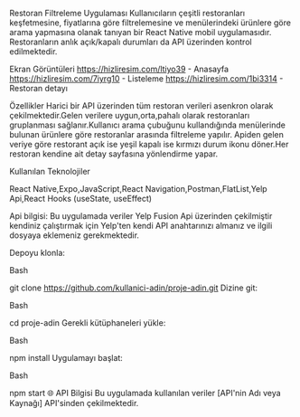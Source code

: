Restoran Filtreleme Uygulaması 
Kullanıcıların çeşitli restoranları keşfetmesine, fiyatlarına göre filtrelemesine ve menülerindeki ürünlere göre arama yapmasına olanak tanıyan bir React Native mobil uygulamasıdır. Restoranların anlık açık/kapalı durumları da API üzerinden kontrol edilmektedir.

Ekran Görüntüleri
https://hizliresim.com/ltiyo39 - Anasayfa
https://hizliresim.com/7iyrg10 - Listeleme 
https://hizliresim.com/1bi3314 - Restoran detayı


Özellikler 
Harici bir API üzerinden tüm restoran verileri asenkron olarak çekilmektedir.Gelen verilere uygun,orta,pahalı olarak restoranları
gruplanması sağlanır.Kullanıcı arama çubuğunu kullandığında menülerinde bulunan ürünlere göre restoranlar arasında filtreleme yapılır.
Apiden gelen veriye göre restorant açık ise yeşil kapalı ise kırmızı durum ikonu döner.Her restoran kendine ait detay sayfasına yönlendirme yapar.


Kullanılan Teknolojiler 

React Native,Expo,JavaScript,React Navigation,Postman,FlatList,Yelp Api,React Hooks (useState, useEffect)

Api bilgisi: Bu uygulamada veriler Yelp Fusion Api üzerinden çekilmiştir kendiniz çalıştırmak için Yelp'ten kendi API anahtarınızı almanız ve ilgili dosyaya eklemeniz gerekmektedir.

Depoyu klonla:

Bash

git clone https://github.com/kullanici-adin/proje-adin.git
Dizine git:

Bash

cd proje-adin
Gerekli kütüphaneleri yükle:

Bash

npm install
Uygulamayı başlat:

Bash

npm start
🌐 API Bilgisi
Bu uygulamada kullanılan veriler [API'nin Adı veya Kaynağı] API'sinden çekilmektedir.